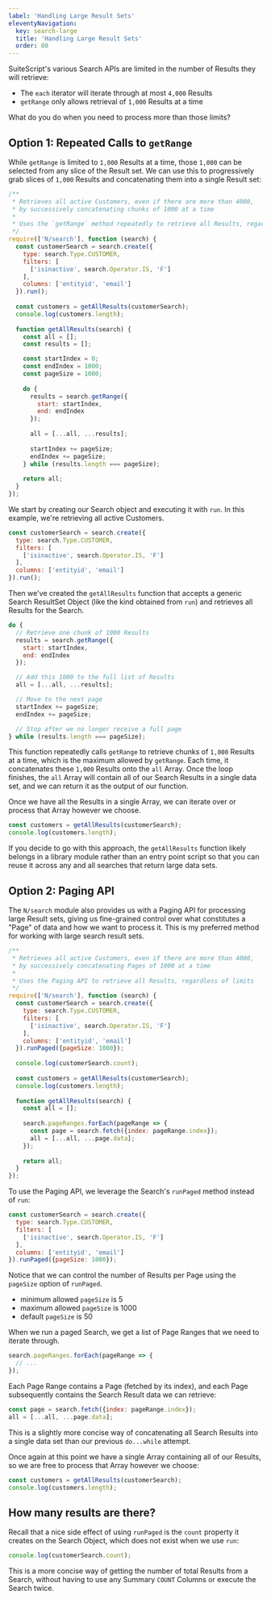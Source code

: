 ```yaml
---
label: 'Handling Large Result Sets'
eleventyNavigation:
  key: search-large
  title: 'Handling Large Result Sets'
  order: 80
---
```


SuiteScript's various Search APIs are limited in the number of Results they will retrieve:

* The `each` iterator will iterate through at most `4,000` Results
* `getRange` only allows retrieval of `1,000` Results at a time

What do you do when you need to process more than those limits?

## Option 1: Repeated Calls to `getRange`

While `getRange` is limited to `1,000` Results at a time, those `1,000` can be selected from any slice of the Result 
set. We can use this to progressively grab slices of `1,000` Results and concatenating them into a single Result set:

```javascript
/**
 * Retrieves all active Customers, even if there are more than 4000,
 * by successively concatenating chunks of 1000 at a time
 * 
 * Uses the `getRange` method repeatedly to retrieve all Results, regardless of limits
 */
require(['N/search'], function (search) {
  const customerSearch = search.create({
    type: search.Type.CUSTOMER,
    filters: [
      ['isinactive', search.Operator.IS, 'F']
    ],
    columns: ['entityid', 'email']
  }).run();
  
  const customers = getAllResults(customerSearch);
  console.log(customers.length);
  
  function getAllResults(search) {
    const all = [];
    const results = [];

    const startIndex = 0;
    const endIndex = 1000;
    const pageSize = 1000;
    
    do {
      results = search.getRange({
        start: startIndex,
        end: endIndex
      });
      
      all = [...all, ...results];
      
      startIndex += pageSize;
      endIndex += pageSize;
    } while (results.length === pageSize);
    
    return all;
  }
});
```

We start by creating our Search object and executing it with `run`. In this example, we're retrieving all active 
Customers.

```javascript
const customerSearch = search.create({
  type: search.Type.CUSTOMER,
  filters: [
    ['isinactive', search.Operator.IS, 'F']
  ],
  columns: ['entityid', 'email']
}).run();
```

Then we've created the `getAllResults` function that accepts a generic Search ResultSet Object (like the kind 
obtained from `run`) and retrieves all Results for the Search.

```javascript
do {
  // Retrieve one chunk of 1000 Results
  results = search.getRange({
    start: startIndex,
    end: endIndex
  });

  // Add this 1000 to the full list of Results
  all = [...all, ...results];

  // Move to the next page
  startIndex += pageSize;
  endIndex += pageSize;

  // Stop after we no longer receive a full page
} while (results.length === pageSize);
```

This function repeatedly calls `getRange` to retrieve chunks of `1,000` Results at a time, which is the maximum allowed 
by `getRange`. Each time, it concatenates these `1,000` Results onto the `all` Array. Once the loop finishes, the `all` 
Array will contain all of our Search Results in a single data set, and we can return it as the output of our function.

Once we have all the Results in a single Array, we can iterate over or process that Array however we choose.

```javascript
const customers = getAllResults(customerSearch);
console.log(customers.length);
```

If you decide to go with this approach, the `getAllResults` function likely belongs in a library module rather than 
an entry point script so that you can reuse it across any and all searches that return large data sets. 

## Option 2: Paging API

The `N/search` module also provides us with a Paging API for processing large Result sets, giving us
fine-grained control over what constitutes a "Page" of data and how we want to process it. This is my preferred 
method for working with large search result sets.

```javascript
/**
 * Retrieves all active Customers, even if there are more than 4000,
 * by successively concatenating Pages of 1000 at a time
 *
 * Uses the Paging API to retrieve all Results, regardless of limits
 */
require(['N/search'], function (search) {
  const customerSearch = search.create({
    type: search.Type.CUSTOMER,
    filters: [
      ['isinactive', search.Operator.IS, 'F']
    ],
    columns: ['entityid', 'email']
  }).runPaged({pageSize: 1000});
  
  console.log(customerSearch.count);
  
  const customers = getAllResults(customerSearch);
  console.log(customers.length);
  
  function getAllResults(search) {
    const all = [];
    
    search.pageRanges.forEach(pageRange => {
      const page = search.fetch({index: pageRange.index});
      all = [...all, ...page.data];
    });
    
    return all;
  }
});
```

To use the Paging API, we leverage the Search's `runPaged` method instead of `run`:

```javascript
const customerSearch = search.create({
  type: search.Type.CUSTOMER,
  filters: [
    ['isinactive', search.Operator.IS, 'F']
  ],
  columns: ['entityid', 'email']
}).runPaged({pageSize: 1000});
```

Notice that we can control the number of Results per Page using the `pageSize` option of `runPaged`.

* minimum allowed `pageSize` is 5
* maximum allowed `pageSize` is 1000
* default `pageSize` is 50

When we run a paged Search, we get a list of Page Ranges that we need to iterate through.

```javascript
search.pageRanges.forEach(pageRange => {
  // ...
});
```

Each Page Range contains a Page (fetched by its index), and each Page subsequently contains the Search Result data 
we can retrieve:

```javascript
const page = search.fetch({index: pageRange.index});
all = [...all, ...page.data];
```

This is a slightly more concise way of concatenating all Search Results into a single data set than our previous
`do...while` attempt.

Once again at this point we have a single Array containing all of our Results, so we are free to process that Array 
however we choose:

```javascript
const customers = getAllResults(customerSearch);
console.log(customers.length);
```

## How many results are there?

Recall that a nice side effect of using `runPaged` is the `count` property it creates on the Search Object, which 
does not exist when we use `run`:

```javascript
console.log(customerSearch.count);
```

This is a more concise way of getting the number of total Results from a Search, without having to use any Summary 
`COUNT` Columns or execute the Search twice.
